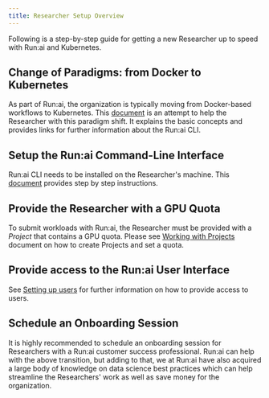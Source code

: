 ```yaml
---
title: Researcher Setup Overview
---
```


Following is a step-by-step guide for getting a new Researcher up to speed with Run:ai and Kubernetes.

## Change of Paradigms: from Docker to Kubernetes 

As part of Run:ai, the organization is typically moving from Docker-based workflows to Kubernetes. This [document](docker-to-runai.md) is an attempt to help the Researcher with this paradigm shift. It explains the basic concepts and provides links for further information about the Run:ai CLI.

## Setup the Run:ai Command-Line Interface

Run:ai CLI needs to be installed on the Researcher's machine. This [document](cli-install.md) provides step by step instructions.

## Provide the Researcher with a GPU Quota

To submit workloads with Run:ai, the Researcher must be provided with a _Project_ that contains a GPU quota. Please see [Working with Projects](../aiinitiatives/org/projects.md) document on how to create Projects and set a quota.

## Provide access to the Run:ai User Interface

See [Setting up users](../admin-ui-setup/admin-ui-users.md) for further information on how to provide access to users.  

## Schedule an Onboarding Session

It is highly recommended to schedule an onboarding session for Researchers with a Run:ai customer success professional. Run:ai can help with the above transition, but adding to that, we at Run:ai have also acquired a large body of knowledge on data science best practices which can help streamline the Researchers' work as well as save money for the organization. 


 
 
 